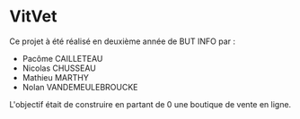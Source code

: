 # VitVet

Ce projet à été réalisé en deuxième année de BUT INFO par :
- Pacôme CAILLETEAU
- Nicolas CHUSSEAU
- Mathieu MARTHY
- Nolan VANDEMEULEBROUCKE

L'objectif était de construire en partant de 0 une boutique de vente en ligne. 


